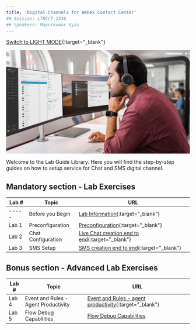 ```yaml
---
title: 'Digital Channels for Webex Contact Center'
## Session: LTRCCT-2336
## Speakers: Mayurkumar Vyas
---
```

[Switch to LIGHT MODE](https://ciscolivelabs.github.io/LTRCCT-2336){:target="\_blank"}

<img align="middle" src="images/Admin.jpeg" width="1000" />

Welcome to the Lab Guide Library. Here you will find the step-by-step guides on how to setup service for Chat and SMS digital channel.



## Mandatory section - Lab Exercises 

| Lab #   | Topic                     | URL                                                        |
| --------------- | -------------------------- | -------------------------------------------------------------           |
|  ----- | Before you Begin | [Lab Information](Lab_Info.md){:target="\_blank"}  |
|  Lab 1 | Preconfiguration | [Preconfiguration](Lab1_Preconfiguration.md){:target="\_blank"}  |
|  Lab 2 | Chat Configuration | [Live Chat creation end to end](Lab2_Chat.md){:target="\_blank"} |
|  Lab 3 | SMS Setup | [SMS creation end to end](Lab3_SMS.md){:target="\_blank"}    |


## Bonus section - Advanced Lab Exercises

| Lab #   | Topic                     | URL                                                        |
| --------------- | -------------------------- | -------------------------------------------------------------           |
|  Lab 4 | Event and Rules - Agent Productivity | [Event and Rules - agent productivity](Lab4_AgentProductivity.md){:target="\_blank"}      |
|  Lab 5 | Flow Debug Capabilities | [Flow Debug Capabilities](Lab5_Troubleshooting.md)



